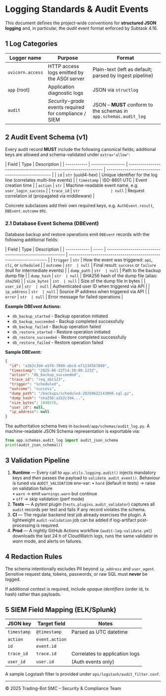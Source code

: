 # Logging Standards & Audit Events

This document defines the project-wide conventions for **structured JSON logging** and, in particular, the _audit_ event format enforced by Subtask 4.16.

## 1 Log Categories

| Logger name      | Purpose                                                | Format                                                            |
| ---------------- | ------------------------------------------------------ | ----------------------------------------------------------------- |
| `uvicorn.access` | HTTP access logs emitted by the ASGI server            | Plain-text (left as default; parsed by Ingest pipeline)           |
| `app` (root)     | Application diagnostic logs                            | JSON via `structlog`                                              |
| `audit`          | _Security-grade_ events required for compliance / SIEM | JSON – **MUST** conform to the schemas in `app.schemas.audit_log` |

## 2 Audit Event Schema (v1)

Every audit record **MUST** include the following canonical fields; additional keys are allowed and schema-validated under `extra="allow"`:

| Field       | Type              | Description                                                       |
| ----------- | ----------------- | ----------------------------------------------------------------- | -------------------------------------------------- |
| `id`        | `str` (uuid4-hex) | Unique identifier for the log line (correlates multi-line events) |
| `timestamp` | ISO-8601 UTC      | Event creation time                                               |
| `action`    | `str`             | Machine-readable event name, e.g. `user_login_success`            |
| `trace_id`  | `str              | null`                                                             | Request correlation id (propagated via middleware) |

Concrete subclasses add their own required keys, e.g. `AuthEvent.result`, `DBEvent.outcome` etc.

### 2.1 Database Event Schema (DBEvent)

Database backup and restore operations emit `DBEvent` records with the following additional fields:

| Field        | Type  | Description                                               |
| ------------ | ----- | --------------------------------------------------------- | ------------------------------------------------------------------- |
| `trigger`    | `str` | How the event was triggered: `api`, `cli`, or `scheduled` |
| `outcome`    | `str  | null`                                                     | Final result: `success` or `failure` (null for intermediate events) |
| `dump_path`  | `str  | null`                                                     | Path to the backup dump file                                        |
| `dump_hash`  | `str  | null`                                                     | SHA256 hash of the dump file (alias: `sha256`)                      |
| `size_bytes` | `int  | null`                                                     | Size of the dump file in bytes                                      |
| `user_id`    | `str  | null`                                                     | Authenticated user ID when triggered via API                        |
| `ip_address` | `str  | null`                                                     | Source IP address when triggered via API                            |
| `error`      | `str  | null`                                                     | Error message for failed operations                                 |

**Example DBEvent Actions:**

- `db_backup_started` - Backup operation initiated
- `db_backup_succeeded` - Backup completed successfully
- `db_backup_failed` - Backup operation failed
- `db_restore_started` - Restore operation initiated
- `db_restore_succeeded` - Restore completed successfully
- `db_restore_failed` - Restore operation failed

**Sample DBEvent:**

```json
{
  "id": "a1b2c3d4-e5f6-7890-abcd-ef1234567890",
  "timestamp": "2025-06-22T14:30:00.123Z",
  "action": "db_backup_succeeded",
  "trace_id": "req_abc123",
  "trigger": "scheduled",
  "outcome": "success",
  "dump_path": "/backups/scheduled-20250622143000.sql.gz",
  "dump_hash": "sha256:a1b2c3d4...",
  "size_bytes": 1048576,
  "user_id": null,
  "ip_address": null
}
```

The authoritative schema lives in `backend/app/schemas/audit_log.py`. A machine-readable JSON Schema representation is exportable via:

```python
from app.schemas.audit_log import audit_json_schema
print(audit_json_schema())
```

## 3 Validation Pipeline

1. **Runtime** — Every call to `app.utils.logging.audit()` injects mandatory keys and _then_ passes the payload to `validate_audit_event()`. Behaviour is tuned via `AUDIT_VALIDATION` env-var:
   • `hard` (default in tests) → raise on validation failure  
   • `warn` → emit `warnings.warn` but continue  
   • `off` → skip validation (perf mode)
2. **Tests** — A pytest plugin (`tests.plugins.audit_validator`) captures all `audit` records per test and fails if any record violates the schema.
3. **CI** — The regular backend test job already exercises the plugin. A lightweight `audit-validation` job can be added if log-artifact post-processing is required.
4. **Prod** — A nightly GitHub Actions workflow (`audit-log-validate.yml`) downloads the last 24 h of CloudWatch logs, runs the same validator in _warn_ mode, and alerts on failures.

## 4 Redaction Rules

The schema intentionally excludes PII beyond `ip_address` and `user_agent`. Sensitive request data, tokens, passwords, or raw SQL must **never** be logged.

If additional context is required, include _opaque identifiers_ (order id, tx hash) rather than payloads.

## 5 SIEM Field Mapping (ELK/Splunk)

| JSON key    | Target field   | Notes                          |
| ----------- | -------------- | ------------------------------ |
| `timestamp` | `@timestamp`   | Parsed as UTC datetime         |
| `action`    | `event.action` |                                |
| `id`        | `event.id`     |                                |
| `trace_id`  | `trace.id`     | Correlates to application logs |
| `user_id`   | `user.id`      | (Auth events only)             |

A sample Logstash filter is provided under `ops/logstash/audit_filter.conf`.

---

© 2025 Trading-Bot SMC – Security & Compliance Team
